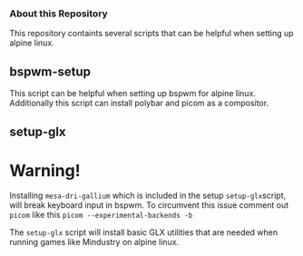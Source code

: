 ### About this Repository
This repository containts several scripts that can be helpful when setting up alpine linux.

## bspwm-setup
This script can be helpful when setting up bspwm for alpine linux. Additionally this script can install polybar and picom as a compositor.

## setup-glx

# Warning!

Installing `mesa-dri-gallium` which is included in the setup `setup-glx`script, will break keyboard input in bspwm. To circumvent this issue comment out `picom` like this `picom --experimental-backends -b` 

The `setup-glx` script will install basic GLX utilities that are needed when running games like Mindustry on alpine linux.


